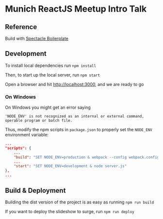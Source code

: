 # Munich ReactJS Meetup Intro Talk

## Reference

Build with [Spectacle Boilerplate](https://github.com/FormidableLabs/spectacle-boilerplate)

## Development

To install local dependencies run `npm install`

Then, to start up the local server, run `npm start`

Open a browser and hit [http://localhost:3000](http://localhost:3000), and we are ready to go

### On Windows

On Windows you might get an error saying

```
'NODE_ENV' is not recognized as an internal or external command,
operable program or batch file.
```

Thus, modify the npm scripts in `package.json` to properly set the `NODE_ENV` environment variable:

```json
...
"scripts": {
    ...
    "build": "SET NODE_ENV=production & webpack --config webpack.config.production.js",
    ...
    "start": "SET NODE_ENV=development & node server.js"
},
...
```

## Build & Deployment

Building the dist version of the project is as easy as running `npm run build`

If you want to deploy the slideshow to surge, run `npm run deploy`
